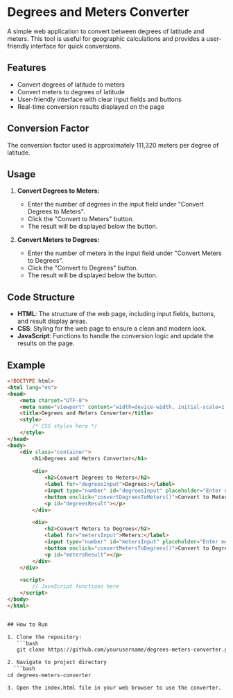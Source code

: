 # Degrees and Meters Converter

A simple web application to convert between degrees of latitude and meters. This tool is useful for geographic calculations and provides a user-friendly interface for quick conversions.

## Features

- Convert degrees of latitude to meters
- Convert meters to degrees of latitude
- User-friendly interface with clear input fields and buttons
- Real-time conversion results displayed on the page

## Conversion Factor

The conversion factor used is approximately 111,320 meters per degree of latitude.

## Usage

1. **Convert Degrees to Meters:**
   - Enter the number of degrees in the input field under "Convert Degrees to Meters".
   - Click the "Convert to Meters" button.
   - The result will be displayed below the button.

2. **Convert Meters to Degrees:**
   - Enter the number of meters in the input field under "Convert Meters to Degrees".
   - Click the "Convert to Degrees" button.
   - The result will be displayed below the button.

## Code Structure

- **HTML**: The structure of the web page, including input fields, buttons, and result display areas.
- **CSS**: Styling for the web page to ensure a clean and modern look.
- **JavaScript**: Functions to handle the conversion logic and update the results on the page.

## Example

```html
<!DOCTYPE html>
<html lang="en">
<head>
    <meta charset="UTF-8">
    <meta name="viewport" content="width=device-width, initial-scale=1.0">
    <title>Degrees and Meters Converter</title>
    <style>
        /* CSS styles here */
    </style>
</head>
<body>
    <div class="container">
        <h1>Degrees and Meters Converter</h1>
        
        <div>
            <h2>Convert Degrees to Meters</h2>
            <label for="degreesInput">Degrees:</label>
            <input type="number" id="degreesInput" placeholder="Enter degrees">
            <button onclick="convertDegreesToMeters()">Convert to Meters</button>
            <p id="degreesResult"></p>
        </div>

        <div>
            <h2>Convert Meters to Degrees</h2>
            <label for="metersInput">Meters:</label>
            <input type="number" id="metersInput" placeholder="Enter meters">
            <button onclick="convertMetersToDegrees()">Convert to Degrees</button>
            <p id="metersResult"></p>
        </div>
    </div>

    <script>
        // JavaScript functions here
    </script>
</body>
</html>


## How to Run

1. Clone the repository:
   ```bash
   git clone https://github.com/yourusername/degrees-meters-converter.git

2. Navigate to project directory
  ```bash
cd degrees-meters-converter

3. Open the index.html file in your web browser to use the converter.
